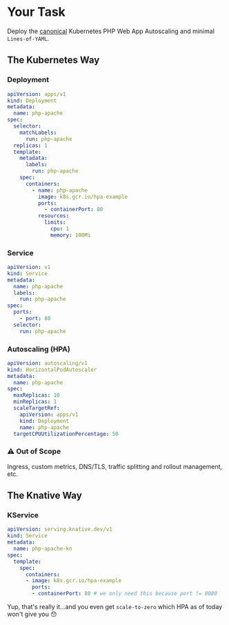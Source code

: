 # Your Task

Deploy the
[canonical](https://kubernetes.io/docs/tasks/run-application/horizontal-pod-autoscale-walkthrough/)
Kubernetes PHP Web App Autoscaling and minimal `Lines-of-YAML`.

## The Kubernetes Way
### Deployment

```yaml
apiVersion: apps/v1
kind: Deployment
metadata:
  name: php-apache
spec:
  selector:
    matchLabels:
      run: php-apache
  replicas: 1
  template:
    metadata:
      labels:
        run: php-apache
    spec:
      containers:
        - name: php-apache
          image: k8s.gcr.io/hpa-example
          ports:
            - containerPort: 80
          resources:
            limits:
              cpu: 1
              memory: 100Mi
```

### Service

```yaml
apiVersion: v1
kind: Service
metadata:
  name: php-apache
  labels:
    run: php-apache
spec:
  ports:
    - port: 80
  selector:
    run: php-apache
```

### Autoscaling (HPA)

```yaml
apiVersion: autoscaling/v1
kind: HorizontalPodAutoscaler
metadata:
  name: php-apache
spec:
  maxReplicas: 10
  minReplicas: 1
  scaleTargetRef:
    apiVersion: apps/v1
    kind: Deployment
    name: php-apache
  targetCPUUtilizationPercentage: 50
```

### ⚠️ Out of Scope

Ingress, custom metrics, DNS/TLS, traffic splitting and rollout management, etc.

## The Knative Way
### KService

```yaml
apiVersion: serving.knative.dev/v1
kind: Service
metadata:
  name: php-apache-kn
spec:
  template:
    spec:
      containers:
      - image: k8s.gcr.io/hpa-example
        ports:
        - containerPort: 80 # we only need this because port != 8080
```

Yup, that's really it...and you even get `scale-to-zero` which HPA as of today won't give you 😯